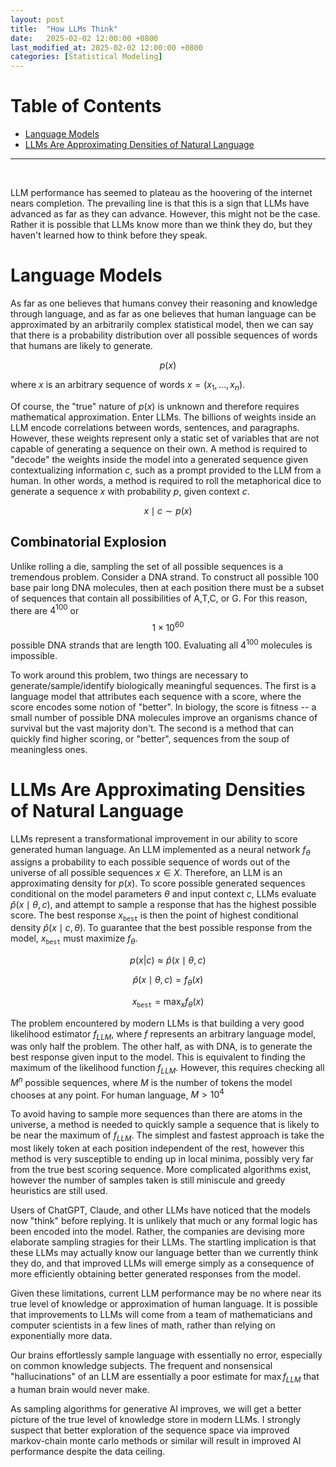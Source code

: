 ```yaml
---
layout: post
title:  "How LLMs Think"
date:   2025-02-02 12:00:00 +0800
last_modified_at: 2025-02-02 12:00:00 +0800
categories: [Statistical Modeling]
---
```

# Table of Contents
- [Language Models](#language-models)
- [LLMs Are Approximating Densities of Natural Language](#llms-are-approximating-densities-of-natural-language)
<hr>
<br>

LLM performance has seemed to plateau as the hoovering of the internet nears completion. The prevailing line is that this is a sign that LLMs have advanced as far as they can advance. However, this might not be the case. Rather it is possible that LLMs know more than we think they do, but they haven't learned how to think before they speak. <br/>

# Language Models

As far as one believes that humans convey their reasoning and knowledge through language, and as far as one believes that human language can be approximated by an arbitrarily complex statistical model, then we can say that there is a probability distribution over all possible sequences of words that humans are likely to generate.

$$p(x)$$

where $x$ is an arbitrary sequence of words $x = (x_1,...,x_n)$.

Of course, the "true" nature of $p(x)$ is unknown and therefore requires mathematical approximation. Enter LLMs. The billions of weights inside an LLM encode correlations between words, sentences, and paragraphs. However, these weights represent only a static set of variables that are not capable of generating a sequence on their own. A method is required to "decode" the weights inside the model into a generated sequence given contextualizing information $c$, such as a prompt provided to the LLM from a human. In other words, a method is required to roll the metaphorical dice to generate a sequence $x$ with probability $p$, given context $c$. 

$$ x \mid c \sim p(x) $$

## Combinatorial Explosion

Unlike rolling a die, sampling the set of all possible sequences is a tremendous problem. Consider a DNA strand. To construct all possible 100 base pair long DNA molecules, then at each position there must be a subset of sequences that contain all possibilities of A,T,C, or G. For this reason, there are $4^{100}$ or $$1 \times 10^{60}$$ possible DNA strands that are length 100. Evaluating all $4^{100}$ molecules is impossible.

To work around this problem, two things are necessary to generate/sample/identify biologically meaningful sequences. The first is a language model that attributes each sequence with a score, where the score encodes some notion of "better". In biology, the score is fitness -- a small number of possible DNA molecules improve an organisms chance of survival but the vast majority don't. The second is a method that can quickly find higher scoring, or "better", sequences from the soup of meaningless ones.

# LLMs Are Approximating Densities of Natural Language

LLMs represent a transformational improvement in our ability to score generated human language. An LLM implemented as a neural network $f_\theta$ assigns a probability to each possible sequence of words out of the universe of all possible sequences $x \in X$. Therefore, an LLM is an approximating density for $p(x)$. To score possible generated sequences conditional on the model parameters $\theta$ and input context $c$, LLMs evaluate $\hat{p}(x \mid \theta,c)$, and attempt to sample a response that has the highest possible score. The best response $x_{\texttt{best}}$ is then the point of highest conditional density $\hat{p}(x \mid c,\theta)$. To guarantee that the best possible response from the model, $x_{\texttt{best}}$ must maximize $f_\theta$.

$$p(x | c) \approx \hat{p}(x \mid \theta,c)$$

$$\hat{p}(x \mid \theta,c) = f_\theta(x)$$

$$x_{\texttt{best}} = \max_{x} f_\theta(x)$$

The problem encountered by modern LLMs is that building a very good likelihood estimator $f_{LLM}$, where $f$ represents an arbitrary language model, was only half the problem. The other half, as with DNA, is to generate the best response given input to the model. This is equivalent to finding the maximum of the likelihood function $f_{LLM}$. However, this requires checking all $M^n$ possible sequences, where $M$ is the number of tokens the model chooses at any point. For human language, $M > 10^4$<br>

To avoid having to sample more sequences than there are atoms in the universe, a method is needed to quickly sample a sequence that is likely to be near the maximum of $f_{LLM}$. The simplest and fastest approach is take the most likely token at each position independent of the rest, however this method is very susceptible to ending up in local minima, possibly very far from the true best scoring sequence. More complicated algorithms exist, however the number of samples taken is still miniscule and greedy heuristics are still used.<br>

Users of ChatGPT, Claude, and other LLMs have noticed that the models now "think" before replying. It is unlikely that much or any formal logic has been encoded into the model. Rather, the companies are devising more elaborate sampling stragies for their LLMs. The startling implication is that these LLMs may actually know our language  better than we currently think they do, and that improved LLMs will emerge simply as a consequence of more efficiently obtaining better generated responses from the model.<br>

Given these limitations, current LLM performance may be no where near its true level of knowledge or approximation of human language. It is possible that improvements to LLMs will come from a team of mathematicians and computer scientists in a few lines of math, rather than relying on exponentially more data. <br>

Our brains effortlessly sample language with essentially no error, especially on common knowledge subjects. The frequent and nonsensical "hallucinations" of an LLM are essentially a poor estimate for $\max{f_{LLM}}$ that a human brain would never make. <br>

As sampling algorithms for generative AI improves, we will get a better picture of the true level of knowledge store in modern LLMs. I strongly suspect that better exploration of the sequence space via improved markov-chain monte carlo methods or similar will result in improved AI performance despite the data ceiling.


